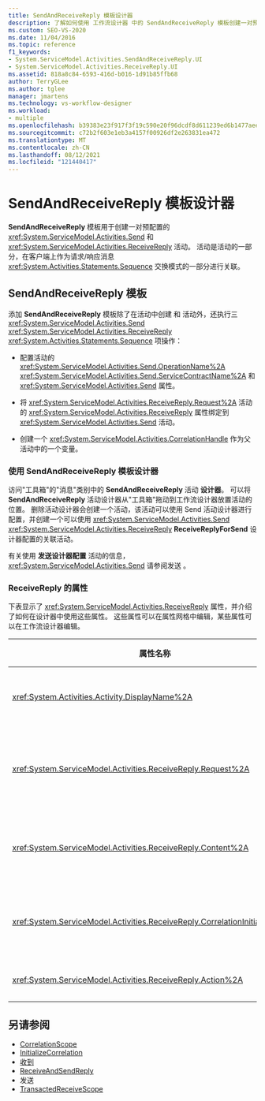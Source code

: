 ```yaml
---
title: SendAndReceiveReply 模板设计器
description: 了解如何使用 工作流设计器 中的 SendAndReceiveReply 模板创建一对预配置的 Send 和 ReceiveReply 活动。
ms.custom: SEO-VS-2020
ms.date: 11/04/2016
ms.topic: reference
f1_keywords:
- System.ServiceModel.Activities.SendAndReceiveReply.UI
- System.ServiceModel.Activities.ReceiveReply.UI
ms.assetid: 818a8c84-6593-416d-b016-1d91b85ffb68
author: TerryGLee
ms.author: tglee
manager: jmartens
ms.technology: vs-workflow-designer
ms.workload:
- multiple
ms.openlocfilehash: b39383e23f917f3f19c590e20f96dcdf8d611239ed6b1477aee4cd93bbcb12e9
ms.sourcegitcommit: c72b2f603e1eb3a4157f00926df2e263831ea472
ms.translationtype: MT
ms.contentlocale: zh-CN
ms.lasthandoff: 08/12/2021
ms.locfileid: "121440417"
---
```

# <a name="sendandreceivereply-template-designer"></a>SendAndReceiveReply 模板设计器

**SendAndReceiveReply** 模板用于创建一对预配置的 <xref:System.ServiceModel.Activities.Send> 和 <xref:System.ServiceModel.Activities.ReceiveReply> 活动。 活动是活动的一部分，在客户端上作为请求/响应消息 <xref:System.Activities.Statements.Sequence> 交换模式的一部分进行关联。

## <a name="the-sendandreceivereply-template"></a>SendAndReceiveReply 模板

添加 **SendAndReceiveReply** 模板除了在活动中创建 和 活动外，还执行三 <xref:System.ServiceModel.Activities.Send> <xref:System.ServiceModel.Activities.ReceiveReply> <xref:System.Activities.Statements.Sequence> 项操作：

- 配置活动的 <xref:System.ServiceModel.Activities.Send.OperationName%2A> <xref:System.ServiceModel.Activities.Send.ServiceContractName%2A> 和 <xref:System.ServiceModel.Activities.Send> 属性。

- 将 <xref:System.ServiceModel.Activities.ReceiveReply.Request%2A> 活动的 <xref:System.ServiceModel.Activities.ReceiveReply> 属性绑定到 <xref:System.ServiceModel.Activities.Send> 活动。

- 创建一个 <xref:System.ServiceModel.Activities.CorrelationHandle> 作为父活动中的一个变量。

### <a name="use-the-sendandreceivereply-template-designer"></a>使用 SendAndReceiveReply 模板设计器

访问"工具箱"的"消息"类别中的 **SendAndReceiveReply** 活动 **设计器**。  可以将 **SendAndReceiveReply** 活动设计器从"工具箱"拖动到工作流设计器放置活动的位置。 删除活动设计器会创建一个活动，该活动可以使用 Send 活动设计器进行配置，并创建一个可以使用 <xref:System.ServiceModel.Activities.Send>  <xref:System.ServiceModel.Activities.ReceiveReply> **ReceiveReplyForSend** 设计器配置的关联活动。

有关使用 **发送设计器配置** 活动的信息， <xref:System.ServiceModel.Activities.Send> 请参阅发送 。 [](../workflow-designer/send-activity-designer.md)

### <a name="properties-of-receivereply"></a>ReceiveReply 的属性

下表显示了 <xref:System.ServiceModel.Activities.ReceiveReply> 属性，并介绍了如何在设计器中使用这些属性。 这些属性可以在属性网格中编辑，某些属性可以在工作流设计器编辑。

| 属性名称 | 必选 | 使用情况 |
|-|----------|-|
| <xref:System.Activities.Activity.DisplayName%2A> | 错误 | <xref:System.ServiceModel.Activities.ReceiveReply> 活动的可选友好名称。 默认值为 ReceiveReplyForSend。<br /><br /> 虽然不严格要求对友好项使用非默认值，但 <xref:System.Activities.Activity.DisplayName%2A> 最好使用此类值。 |
| <xref:System.ServiceModel.Activities.ReceiveReply.Request%2A> | 正确 | 对与此 <xref:System.ServiceModel.Activities.Send> 活动配对的 <xref:System.ServiceModel.Activities.ReceiveReply> 活动的引用。 此属性不能为 **null**。 <xref:System.ServiceModel.Activities.Send><xref:System.ServiceModel.Activities.ReceiveReply>和 活动在客户端上一起用于为请求/响应消息传送模式建模。 此属性指定配对的 <xref:System.ServiceModel.Activities.Send> 活动。 在设计器中，无法编辑此属性，因为它会自动绑定到 <xref:System.ServiceModel.Activities.Send> 从中创建活动 <xref:System.ServiceModel.Activities.ReceiveReply> 的活动。 |
| <xref:System.ServiceModel.Activities.ReceiveReply.Content%2A> | 错误 | 指定要接收的消息或参数内容。 它可为 <xref:System.ServiceModel.Activities.ReceiveMessageContent> 活动或 <xref:System.ServiceModel.Activities.ReceiveParametersContent> 活动。 通过单击属性网格中"内容"字段旁边的省略号按钮，或单击"接收活动设计器"图面上"内容"标签旁边的"定义"按钮来编辑此属性。  两者都显示 **"内容定义"** 对话框。 有关如何使用此框的详细信息，请参阅内容 [定义对话框](../workflow-designer/content-definition-dialog-box.md)。 |
| <xref:System.ServiceModel.Activities.ReceiveReply.CorrelationInitializers%2A> | 错误 | 指定在工作流中对配置此 <xref:System.ServiceModel.Activities.CorrelationInitializer> 活动的多个 <xref:System.ServiceModel.Activities.CorrelationHandle> 对象进行初始化的 <xref:System.ServiceModel.Activities.Receive> 对象的集合。 单击属性网格中属性旁边的省略号 <xref:System.ServiceModel.Activities.Receive.CorrelationInitializers%2A> 按钮，打开" **添加相关初始值设置项** "对话框。 有关使用此框的详细信息，请参阅 Add [CorrelationInitializers Dialog Box](../workflow-designer/add-correlationinitializers-dialog-box.md)。 |
| <xref:System.ServiceModel.Activities.ReceiveReply.Action%2A> | 错误 | 指定消息的操作标头。 如果未显式设置，则其值默认为：<br /><br /> `https://tempuri.org/{service contract namespace}/{service contract name}/{operation name}`. |

## <a name="see-also"></a>另请参阅

- [CorrelationScope](../workflow-designer/correlationscope-activity-designer.md)
- [InitializeCorrelation](../workflow-designer/initializecorrelation-activity-designer.md)
- [收到](../workflow-designer/receive-activity-designer.md)
- [ReceiveAndSendReply](../workflow-designer/receiveandsendreply-template-designer.md)
- 发送
- [TransactedReceiveScope](../workflow-designer/transactedreceivescope-activity-designer.md)
